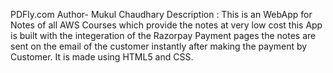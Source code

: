 PDFly.com
Author- Mukul Chaudhary
Description : This is an WebApp for Notes of all AWS Courses which provide the notes at very low cost 
this App is built with the integeration of the Razorpay Payment pages 
the notes are sent on the email of the customer instantly after making the payment by Customer.
It is made using HTML5 and CSS.

